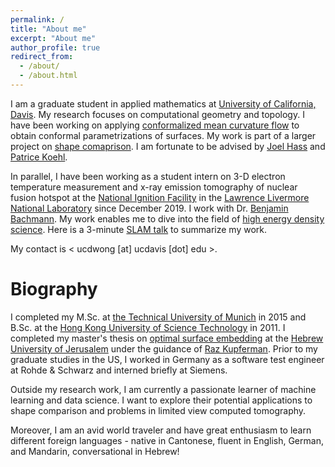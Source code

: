 ```yaml
---
permalink: /
title: "About me"
excerpt: "About me"
author_profile: true
redirect_from: 
  - /about/
  - /about.html
---
```


I am a graduate student in applied mathematics at [University of California, Davis](https://www.math.ucdavis.edu/). My research focuses on computational geometry and topology. I have been working on applying [conformalized mean curvature flow](https://doi.org/10.1111/j.1467-8659.2012.03179.x) to obtain conformal parametrizations of surfaces. My work is part of a larger project on [shape comaprison](https://doi.org/10.1098/rsif.2015.0795). I am fortunate to be advised by [Joel Hass](https://www.math.ucdavis.edu/~hass/) and [Patrice Koehl](https://www.cs.ucdavis.edu/~koehl/index.html).

In parallel, I have been working as a student intern on 3-D electron temperature measurement and x-ray emission tomography of nuclear fusion hotspot at the [National Ignition Facility](https://lasers.llnl.gov) in the [Lawrence Livermore National Laboratory](https://www.llnl.gov) since December 2019. I work with Dr. [Benjamin Bachmann](https://scholar.google.com/citations?user=rpVopGoAAAAJ&hl=en). My work enables me to dive into the field of [high energy density science](https://heds-center.llnl.gov). Here is a 3-minute [SLAM talk](https://youtu.be/m72JuuaUUJI) to summarize my work.

My contact is < ucdwong [at] ucdavis [dot] edu >.
 
Biography
======
I completed my M.Sc. at [the Technical University of Munich](https://www.ma.tum.de) in 2015 and B.Sc. at the [Hong Kong University of Science Technology](http://www.math.ust.hk) in 2011. I completed my master's thesis on [optimal surface embedding](https://www.researchgate.net/publication/285206534_Optimal_Isometric_Embeddings_of_surfaces_in_3-dimensional_spaces) at the [Hebrew University of Jerusalem](https://mathematics.huji.ac.il) under the guidance of [Raz Kupferman](https://razkupferman.wixsite.com/mysite). Prior to my graduate studies in the US, I worked in Germany as a software test engineer at Rohde & Schwarz and interned briefly at Siemens. 

Outside my research work, I am currently a passionate learner of machine learning and data science. I want to explore their potential applications to shape comparison and problems in limited view computed tomography.  

Moreover, I am an avid world traveler and have great enthusiasm to learn different foreign languages - native in Cantonese, fluent in English, German, and Mandarin, conversational in Hebrew!
